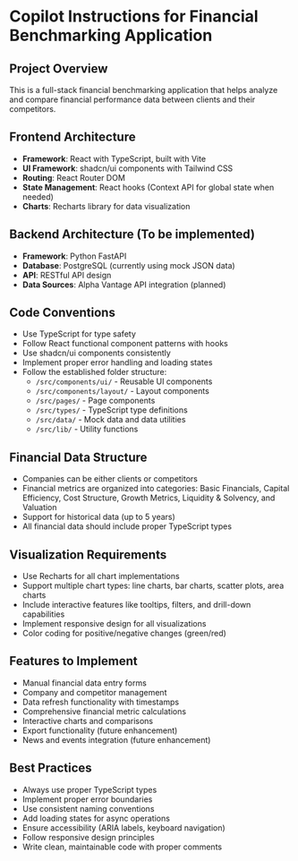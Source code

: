 # Copilot Instructions for Financial Benchmarking Application

<!-- Use this file to provide workspace-specific custom instructions to Copilot. For more details, visit https://code.visualstudio.com/docs/copilot/copilot-customization#_use-a-githubcopilotinstructionsmd-file -->

## Project Overview
This is a full-stack financial benchmarking application that helps analyze and compare financial performance data between clients and their competitors.

## Frontend Architecture
- **Framework**: React with TypeScript, built with Vite
- **UI Framework**: shadcn/ui components with Tailwind CSS
- **Routing**: React Router DOM
- **State Management**: React hooks (Context API for global state when needed)
- **Charts**: Recharts library for data visualization

## Backend Architecture (To be implemented)
- **Framework**: Python FastAPI
- **Database**: PostgreSQL (currently using mock JSON data)
- **API**: RESTful API design
- **Data Sources**: Alpha Vantage API integration (planned)

## Code Conventions
- Use TypeScript for type safety
- Follow React functional component patterns with hooks
- Use shadcn/ui components consistently
- Implement proper error handling and loading states
- Follow the established folder structure:
  - `/src/components/ui/` - Reusable UI components
  - `/src/components/layout/` - Layout components
  - `/src/pages/` - Page components
  - `/src/types/` - TypeScript type definitions
  - `/src/data/` - Mock data and data utilities
  - `/src/lib/` - Utility functions

## Financial Data Structure
- Companies can be either clients or competitors
- Financial metrics are organized into categories: Basic Financials, Capital Efficiency, Cost Structure, Growth Metrics, Liquidity & Solvency, and Valuation
- Support for historical data (up to 5 years)
- All financial data should include proper TypeScript types

## Visualization Requirements
- Use Recharts for all chart implementations
- Support multiple chart types: line charts, bar charts, scatter plots, area charts
- Include interactive features like tooltips, filters, and drill-down capabilities
- Implement responsive design for all visualizations
- Color coding for positive/negative changes (green/red)

## Features to Implement
- Manual financial data entry forms
- Company and competitor management
- Data refresh functionality with timestamps
- Comprehensive financial metric calculations
- Interactive charts and comparisons
- Export functionality (future enhancement)
- News and events integration (future enhancement)

## Best Practices
- Always use proper TypeScript types
- Implement proper error boundaries
- Use consistent naming conventions
- Add loading states for async operations
- Ensure accessibility (ARIA labels, keyboard navigation)
- Follow responsive design principles
- Write clean, maintainable code with proper comments

